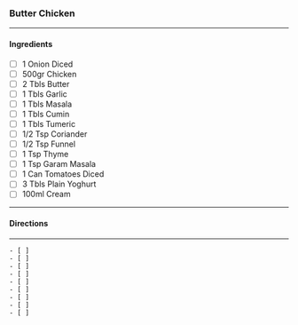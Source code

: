 ### Butter Chicken
---
#### Ingredients
- [ ] 1 Onion Diced 
- [ ] 500gr Chicken
- [ ] 2 Tbls Butter
- [ ] 1 Tbls Garlic
- [ ] 1 Tbls Masala
- [ ] 1 Tbls Cumin
- [ ] 1 Tbls Tumeric
- [ ] 1/2 Tsp Coriander
- [ ] 1/2 Tsp Funnel
- [ ] 1 Tsp Thyme
- [ ] 1 Tsp Garam Masala
- [ ] 1 Can Tomatoes Diced
- [ ] 3 Tbls Plain Yoghurt
- [ ] 100ml Cream
---
#### Directions
---
```
- [ ] 
- [ ] 
- [ ] 
- [ ] 
- [ ] 
- [ ] 
- [ ] 
- [ ] 
- [ ] 

```
